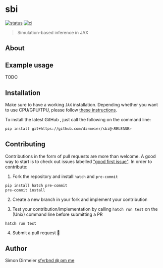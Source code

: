 # sbi

[![status](http://www.repostatus.org/badges/latest/concept.svg)](http://www.repostatus.org/#concept)
[![ci](https://github.com/dirmeier/sbi/actions/workflows/ci.yaml/badge.svg)](https://github.com/dirmeier/sbi/actions/workflows/ci.yaml)

> Simulation-based inference in JAX

## About


## Example usage

TODO

## Installation

Make sure to have a working `JAX` installation. Depending whether you want to use CPU/GPU/TPU,
please follow [these instructions](https://github.com/google/jax#installation).

To install the latest GitHub <RELEASE>, just call the following on the command line:

```bash
pip install git+https://github.com/dirmeier/sbi@<RELEASE>
```


## Contributing

Contributions in the form of pull requests are more than welcome. A good way to start is to check out issues labelled
["good first issue"](https://github.com/ramsey-devs/ramsey/issues?q=is%3Aissue+is%3Aopen+label%3A%22good+first+issue%22). In order to contribute:

1) Fork the repository and install `hatch` and `pre-commit`

```bash
pip install hatch pre-commit
pre-commit install
```

2) Create a new branch in your fork and implement your contribution

3) Test your contribution/implementation by calling `hatch run test` on the (Unix) command line before submitting a PR

```
hatch run test
```

4) Submit a pull request :slightly_smiling_face:

## Author

Simon Dirmeier <a href="mailto:sfyrbnd @ pm me">sfyrbnd @ pm me</a>
